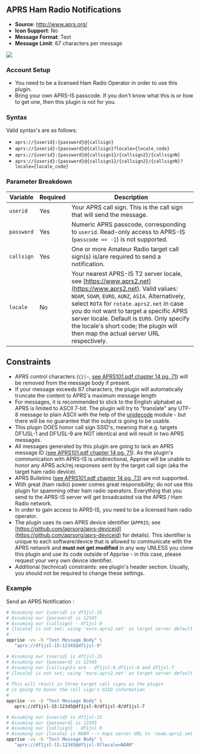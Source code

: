 ## APRS Ham Radio Notifications
* **Source**: http://www.aprs.org/
* **Icon Support**: No
* **Message Format**: Text
* **Message Limit**: 67 characters per message

![](https://github.com/joergschultzelutter/apprise/blob/master/img/apprise.jpg)

### Account Setup
- You need to be a licensed Ham Radio Operator in order to use this plugin.
- Bring your own APRS-IS passcode. If you don't know what this is or how to get one, then this plugin is not for you.

### Syntax
Valid syntax's are as follows:
* `aprs://{userid}:{password}@{callsign}`
* `aprs://{userid}:{password}@{callsign}?locale={locale_code}`
* `aprs://{userid}:{password}@{callsign1}/{callsign2}/{callsignN}`
* `aprs://{userid}:{password}@{callsign1}/{callsign2}/{callsignN}?locale={locale_code}`

### Parameter Breakdown
| Variable | Required | Description
|----------| -------- | -----------
| `userid`   | Yes      | Your APRS call sign. This is the call sign that will send the message.
| `password` | Yes      | Numeric APRS passcode, corresponding to `userid`. Read-only access to APRS-IS (`passcode == -1`) is not supported.
| `callsign` | Yes      | One or more Amateur Radio target call sign(s) is/are required to send a notification.
| `locale`   | No       | Your nearest APRS-IS T2 server locale, see [https://www.aprs2.net](https://www.aprs2.net). Valid values: `NOAM`, `SOAM`, `EURO`, `AUNZ`, `ASIA`. Alternatively, select `ROTA` for `rotate.aprs2.net` in case you do not want to target a specific APRS server locale. Default is `EURO`. Only specify the locale's short code; the plugin will then map the actual server URL respectively.

## Constraints

* APRS control characters (`{}|~`, [see APRS101.pdf chapter 14 pg. 71](http://www.aprs.org/doc/APRS101.PDF)) will be removed from the message body if present.
* If your message exceeds 67 characters, the plugin will automatically truncate the content to APRS's maximum message length
* For messages, it is recommended to stick to the English alphabet as APRS is limited to ASCII 7-bit. The plugin will try to "translate" any UTF-8 message to plain ASCII with the help of the [unidecode](https://pypi.org/project/Unidecode/) module - but there will be no guarantee that the output is going to be usable. 
* This plugin DOES honor call sign SSID's, meaning that e.g. targets DF1JSL-1 and DF1JSL-9 are NOT identical and will result in two APRS messages. 
* All messages generated by this plugin are going to lack an APRS message ID ([see APRS101.pdf chapter 14 pg. 71](http://www.aprs.org/doc/APRS101.PDF)). As the plugin's communication with APRS-IS is unidirectional, Apprise will be unable to honor any APRS ack/rej responses sent by the target call sign (aka the target ham radio device).
* APRS Bulletins ([see APRS101.pdf chapter 14 pg. 73](http://www.aprs.org/doc/APRS101.PDF)) are not supported.
* With great (ham radio) power comes great responsibility; do not use this plugin for spamming other ham radio operators. Everything that you send to the APRS-IS server will get broadcasted via the APRS / Ham Radio network.
* In order to gain access to APRS-IS, you need to be a licensed ham radio operator.
* The plugin uses its own APRS device identifier (`APPRIS`; see [https://github.com/aprsorg/aprs-deviceid](https://github.com/aprsorg/aprs-deviceid) for details). This identifier is unique to each software/device that is allowed to communicate with the APRS network and __must not get modified__ in any way UNLESS you clone this plugin and use its code outside of Apprise - in this case, please request your very own device identifier.
* Additional (technical) constraints: see plugin's header section. Usually, you should not be required to change these settings.

### Example

Send an APRS Notification :

```bash
# Assuming our {userid} is df1jsl-15
# Assuming our {password} is 12345
# Assuming our {callsign} - df1jsl-9
# {locale} is not set; using 'euro.aprs2.net' as target server default
#
apprise -vv -b "Test Message Body" \
   "aprs://df1jsl-15:12345@df1jsl-9"

# Assuming our {userid} is df1jsl-15
# Assuming our {password} is 12345
# Assuming our {callsign}s are - df1jsl-9,df1jsl-8 and df1jsl-7
# {locale} is not set; using 'euro.aprs2.net' as target server default
#
# This will result in three target call signs as the plugin
# is going to honor the call sign's SSID information
# 
apprise -vv -b "Test Message Body" \
   aprs://df1jsl-15:12345@df1jsl-9/df1jsl-8/df1jsl-7

# Assuming our {userid} is df1jsl-15
# Assuming our {password} is 12345
# Assuming our {callsign} - df1jsl-9
# Assuming our {locale} is NOAM --> maps server URL to 'noam.aprs2.net', see https://www.aprs2.net/
apprise -vv -b "Test Message Body" \
   "aprs://df1jsl-15:12345@df1jsl-9?locale=NOAM"
```

